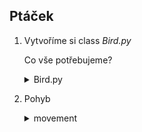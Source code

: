## Ptáček

1. Vytvoříme si class *Bird.py*

   Co vše potřebujeme?
   <details>
   <summary>Bird.py</summary>

   ```python
   import Load_pic as L

   rescale = 1.5


   class Bird:
       def __init__(self, fly, sit, flap_velocity=2):
           self.fly, self.width, self.height = L.load_pic(fly, rescale)
           self.sit, _, _ = L.load_pic(sit, rescale)

           self.active = self.fly
           self.land = False

           self.x = None
           self.y = None

           self.gravitation = -1/20
           self.flap_velocity = -flap_velocity
           self.flapped = False
           self.vert_speed = 0

       def set_x(self, screen_w):
           self.x = screen_w // 2 - self.width // 2

       def set_y(self, screen_h):
           self.y = screen_h // 2 - self.height // 2
   ```
   </details>  
   
2. Pohyb
   <details>
   <summary>movement</summary>

   ```python
   def movement(self, bird_flapped, jump_count, screen_h, frames):
     if bird_flapped and self.y + jump_count * self.flap_velocity > 0: #začátek skoku
         self.vert_speed = self.flap_velocity
         frames = 0
     if self.y <= (screen_h - self.height):
         self.y += self.vert_speed * frames / 70
         self.vert_speed -= self.gravitation * frames / 70
     if self.y >= (screen_h - self.height): #přistání
         self.y = screen_h - self.height
         self.active = self.sit
         self.land = True

     return frames
   ```
   </details>  
